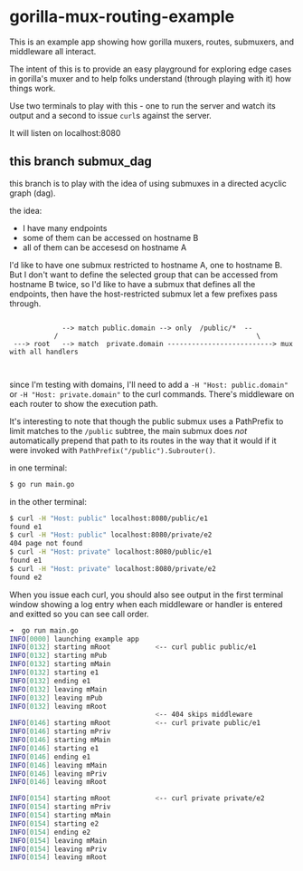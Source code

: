 # gorilla-mux-routing-example
This is an example app showing how gorilla muxers, routes, submuxers, and middleware all interact.

The intent of this is to provide an easy playground for exploring edge cases in gorilla's muxer and to help folks understand (through playing with it) how things work.

Use two terminals to play with this - one to run the server and watch its output and a second to issue `curl`s against the server.

It will listen on localhost:8080

## this branch submux_dag

this branch is to play with the idea of using submuxes in a directed acyclic graph (dag).

the idea:
* I have many endpoints
* some of them can be accessed on hostname B
* all of them can be accesesd on hostname A

I'd like to have one submux restricted to hostname A, one to hostname B. But I don't want to define the selected group that can be accessed from hostname B twice, so I'd like to have a submux that defines all the endpoints, then have the host-restricted submux let a few prefixes pass through.

```

             --> match public.domain --> only  /public/*  --
           /                                                 \
 ---> root   --> match  private.domain --------------------------> mux with all handlers



```

since I'm testing with domains, I'll need to add a `-H "Host: public.domain"` or `-H "Host: private.domain"` to the curl commands. There's middleware on each router to show the execution path.

It's interesting to note that though the public submux uses a PathPrefix to limit matches to the `/public` subtree, the main submux does _not_ automatically prepend that path to its routes in the way that it would if it were invoked with `PathPrefix("/public").Subrouter()`.


in one terminal:
```bash
$ go run main.go
```

in the other terminal:
```bash
$ curl -H "Host: public" localhost:8080/public/e1
found e1
$ curl -H "Host: public" localhost:8080/private/e2
404 page not found
$ curl -H "Host: private" localhost:8080/public/e1
found e1
$ curl -H "Host: private" localhost:8080/private/e2
found e2
```

When you issue each curl, you should also see output in the first terminal
window showing a log entry when each middleware or handler is entered and
exitted so you can see call order.

```bash
➜  go run main.go
INFO[0000] launching example app
INFO[0132] starting mRoot           <-- curl public public/e1
INFO[0132] starting mPub
INFO[0132] starting mMain
INFO[0132] starting e1
INFO[0132] ending e1
INFO[0132] leaving mMain
INFO[0132] leaving mPub
INFO[0132] leaving mRoot
                                    <-- 404 skips middleware
INFO[0146] starting mRoot           <-- curl private public/e1
INFO[0146] starting mPriv
INFO[0146] starting mMain
INFO[0146] starting e1
INFO[0146] ending e1
INFO[0146] leaving mMain
INFO[0146] leaving mPriv
INFO[0146] leaving mRoot

INFO[0154] starting mRoot           <-- curl private private/e2
INFO[0154] starting mPriv
INFO[0154] starting mMain
INFO[0154] starting e2
INFO[0154] ending e2
INFO[0154] leaving mMain
INFO[0154] leaving mPriv
INFO[0154] leaving mRoot
```
